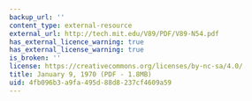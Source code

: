 ```yaml
---
backup_url: ''
content_type: external-resource
external_url: http://tech.mit.edu/V89/PDF/V89-N54.pdf
has_external_licence_warning: true
has_external_license_warning: true
is_broken: ''
license: https://creativecommons.org/licenses/by-nc-sa/4.0/
title: January 9, 1970 (PDF - 1.8MB)
uid: 4fb096b3-a9fa-495d-88d8-237cf4609a59
---
```

